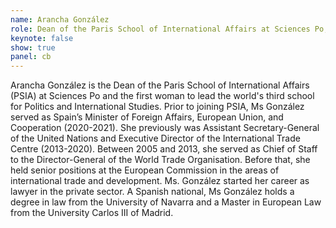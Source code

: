 ```yaml
---
name: Arancha González
role: Dean of the Paris School of International Affairs at Sciences Po, former Spanish Minister of Foreign Affairs, European Union, and Cooperation
keynote: false
show: true
panel: cb
---
```


Arancha González is the Dean of the Paris School of International Affairs (PSIA) at Sciences Po and the first woman to lead the world's third school for Politics and International Studies. Prior to joining PSIA, Ms González served as Spain’s Minister of Foreign Affairs, European Union, and Cooperation (2020-2021). She previously was Assistant Secretary-General of the United Nations and Executive Director of the International Trade Centre (2013-2020). Between 2005 and 2013, she served as Chief of Staff to the Director-General of the World Trade Organisation. Before that, she held senior positions at the European Commission in the areas of international trade and development. Ms. González started her career as lawyer in the private sector. A Spanish national, Ms González holds a degree in law from the University of Navarra and a Master in European Law from the University Carlos III of Madrid.
